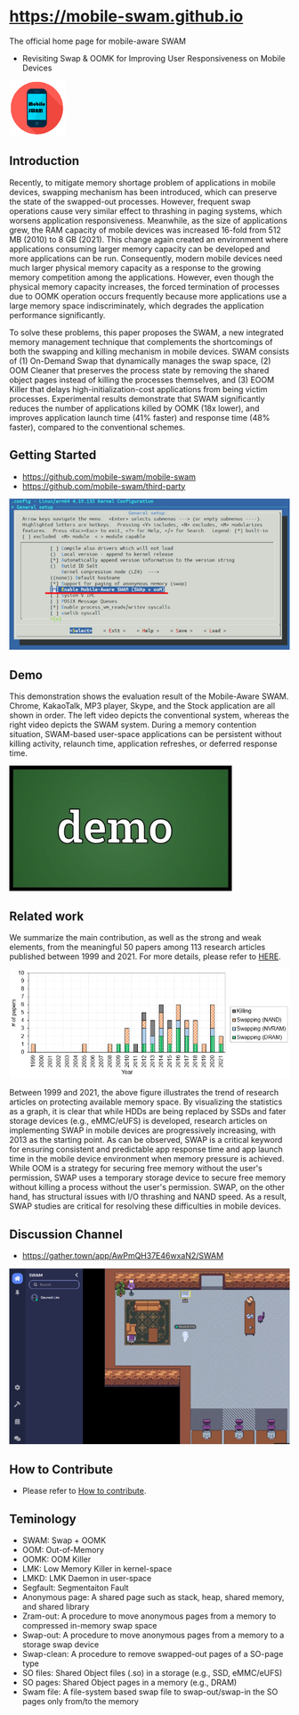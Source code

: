 # https://mobile-swam.github.io
The official home page for mobile-aware SWAM 
* Revisiting Swap & OOMK for Improving User Responsiveness on Mobile Devices

![SWAM, the SWAM mascot](/img/mobile-swam-logo4-small.gif) 


## Introduction
Recently, to mitigate memory shortage problem of applications in mobile devices, swapping mechanism has been introduced, which can preserve the state of the swapped-out processes. 
However, frequent swap operations cause very similar effect to thrashing in paging systems, which worsens application responsiveness. 
Meanwhile, as the size of applications grew, the RAM capacity of mobile devices was increased 16-fold from 512 MB (2010) to 8 GB (2021). This change again created an environment where applications consuming larger memory capacity can be developed and more applications can be run. 
Consequently, modern mobile devices need much larger physical memory capacity as a response to the growing memory competition among the applications. However, even though the physical memory capacity increases, the forced termination of processes due to OOMK operation occurs frequently because more applications use a large memory space indiscriminately, which degrades the application performance significantly.

To solve these problems, this paper proposes the SWAM, a new integrated memory management technique that complements the shortcomings of both the swapping and killing mechanism in mobile devices. 
SWAM consists of (1) On-Demand Swap that dynamically manages the swap space, (2) OOM Cleaner that preserves the process state by removing the shared object pages instead of killing the processes themselves, and (3) EOOM Killer that delays high-initialization-cost applications from being victim processes. Experimental results demonstrate that SWAM significantly reduces the number of applications killed by OOMK (18x lower), and improves application launch time (41% faster) and response time (48% faster), compared to the conventional schemes.


## Getting Started
* https://github.com/mobile-swam/mobile-swam
* https://github.com/mobile-swam/third-party

![SWAM Development, make menuconfig](/img/make-menuconfig-swam.png)


## Demo
This demonstration shows the evaluation result of the Mobile-Aware SWAM. 
Chrome, KakaoTalk, MP3 player, Skype, and the Stock application are all shown in order. 
The left video depicts the conventional system, whereas the right video depicts the SWAM system. 
During a memory contention situation, SWAM-based user-space applications can be persistent without killing activity, relaunch time, application refreshes, or deferred response time.

[![SWAM Video](/img/demo.jpg)](https://youtu.be/KOInpOcQMEI)

## Related work
We summarize the main contribution, as well as the strong and weak elements, from the meaningful 50 papers among 113 research articles published between 1999 and 2021. For more details, please refer to [HERE](https://github.com/mobile-swam/mobile-swam.github.io/wiki/Related-works).

![50 papers between 1999 and 2021](/img/related-work-50-papers.png)

Between 1999 and 2021, the above figure illustrates the trend of research articles on protecting available memory space. 
By visualizing the statistics as a graph, it is clear that while HDDs are being replaced by SSDs and fater storage devices (e.g., eMMC/eUFS) is developed, research articles on implementing SWAP in mobile devices are progressively increasing, with 2013 as the starting point. 
As can be observed, SWAP is a critical keyword for ensuring consistent and predictable app response time and app launch time in the mobile device environment when memory pressure is achieved. 
While OOM is a strategy for securing free memory without the user's permission, SWAP uses a temporary storage device to secure free memory without killing a process without the user's permission. 
SWAP, on the other hand, has structural issues with I/O thrashing and NAND speed. 
As a result, SWAP studies are critical for resolving these difficulties in mobile devices.

## Discussion Channel
* https://gather.town/app/AwPmQH37E46wxaN2/SWAM

![GatherTown](img/gather-town-swam.png)


## How to Contribute
* Please refer to [How to contribute](doc/contributing.md).


## Teminology
* SWAM: Swap + OOMK
* OOM: Out-of-Memory
* OOMK: OOM Killer
* LMK: Low Memory Killer in kernel-space
* LMKD: LMK Daemon in user-space
* Segfault: Segmentaiton Fault
* Anonymous page: A shared page such as stack, heap, shared memory, and shared library
* Zram-out: A procedure to move anonymous pages from a memory to compressed in-memory swap space
* Swap-out: A procedure to move anonymous pages from a memory to a storage swap device
* Swap-clean: A procedure to remove swapped-out pages of a SO-page type
* SO files: Shared Object files (.so) in a storage (e.g., SSD, eMMC/eUFS)
* SO pages: Shared Object pages in a memory (e.g., DRAM)
* Swam file: A file-system based swap file to swap-out/swap-in the SO pages only from/to the memory
